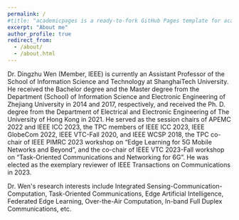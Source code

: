 ```yaml
---
permalink: /
#title: "academicpages is a ready-to-fork GitHub Pages template for academic personal websites"
excerpt: "About me"
author_profile: true
redirect_from: 
  - /about/
  - /about.html
---
```


Dr. Dingzhu Wen (Member, IEEE) is currently an Assistant Professor of the School of Information Science and Technology at ShanghaiTech University. He received the Bachelor degree and the Master degree from the Department (School) of Information Science and Electronic Engineering of Zhejiang University in 2014 and 2017, respectively, and received the Ph. D. degree from the Department of Electrical and Electronic Engineering of The University of Hong Kong in 2021. He served as the session chairs of APEMC 2022 and IEEE ICC 2023, the TPC members of IEEE ICC 2023, IEEE GlobeCom 2022, IEEE VTC-Fall 2020, and IEEE WCSP 2018, the TPC co-chair of IEEE PIMRC 2023 workshop on “Edge Learning for 5G Mobile Networks and Beyond”, and the co-chair of IEEE VTC 2023-Fall workshop on “Task-Oriented Communications and Networking for 6G”. He was elected as the exemplary reviewer of IEEE Transactions on Communications in 2023.

Dr. Wen's research interests include Integrated Sensing-Communication-Computation, Task-Oriented Communications, Edge Artificial Intelligence, Federated Edge Learning, Over-the-Air Computation, In-band Full Duplex Communications, etc.

